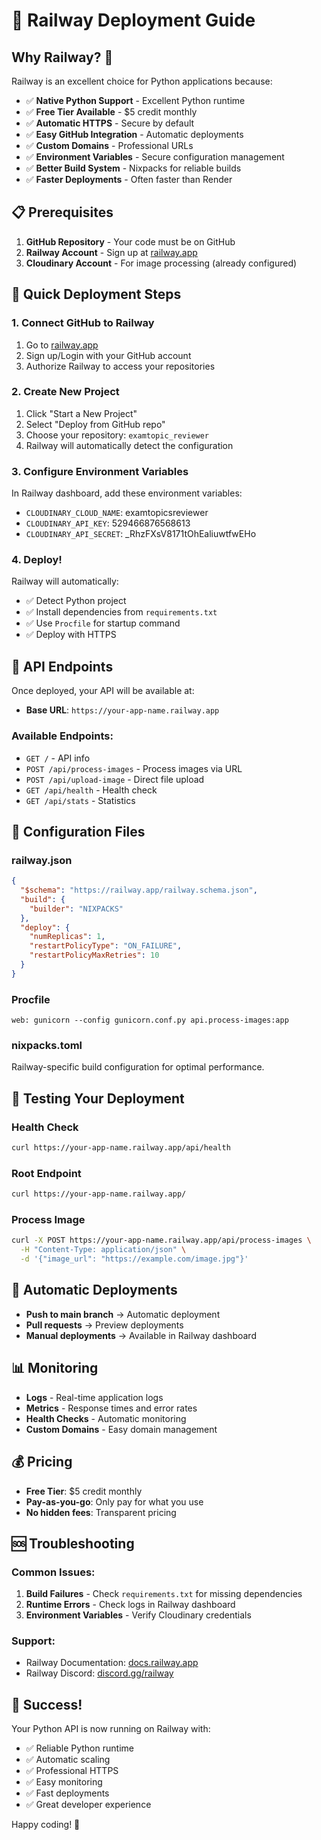 # 🚂 Railway Deployment Guide

## Why Railway? 🎯

Railway is an excellent choice for Python applications because:
- ✅ **Native Python Support** - Excellent Python runtime
- ✅ **Free Tier Available** - $5 credit monthly
- ✅ **Automatic HTTPS** - Secure by default
- ✅ **Easy GitHub Integration** - Automatic deployments
- ✅ **Custom Domains** - Professional URLs
- ✅ **Environment Variables** - Secure configuration management
- ✅ **Better Build System** - Nixpacks for reliable builds
- ✅ **Faster Deployments** - Often faster than Render

## 📋 Prerequisites

1. **GitHub Repository** - Your code must be on GitHub
2. **Railway Account** - Sign up at [railway.app](https://railway.app)
3. **Cloudinary Account** - For image processing (already configured)

## 🚀 Quick Deployment Steps

### 1. Connect GitHub to Railway
1. Go to [railway.app](https://railway.app)
2. Sign up/Login with your GitHub account
3. Authorize Railway to access your repositories

### 2. Create New Project
1. Click "Start a New Project"
2. Select "Deploy from GitHub repo"
3. Choose your repository: `examtopic_reviewer`
4. Railway will automatically detect the configuration

### 3. Configure Environment Variables
In Railway dashboard, add these environment variables:
- `CLOUDINARY_CLOUD_NAME`: examtopicsreviewer
- `CLOUDINARY_API_KEY`: 529466876568613
- `CLOUDINARY_API_SECRET`: _RhzFXsV8171tOhEaliuwtfwEHo

### 4. Deploy!
Railway will automatically:
- ✅ Detect Python project
- ✅ Install dependencies from `requirements.txt`
- ✅ Use `Procfile` for startup command
- ✅ Deploy with HTTPS

## 📡 API Endpoints

Once deployed, your API will be available at:
- **Base URL**: `https://your-app-name.railway.app`

### Available Endpoints:
- `GET /` - API info
- `POST /api/process-images` - Process images via URL
- `POST /api/upload-image` - Direct file upload
- `GET /api/health` - Health check
- `GET /api/stats` - Statistics

## 🔧 Configuration Files

### railway.json
```json
{
  "$schema": "https://railway.app/railway.schema.json",
  "build": {
    "builder": "NIXPACKS"
  },
  "deploy": {
    "numReplicas": 1,
    "restartPolicyType": "ON_FAILURE",
    "restartPolicyMaxRetries": 10
  }
}
```

### Procfile
```
web: gunicorn --config gunicorn.conf.py api.process-images:app
```

### nixpacks.toml
Railway-specific build configuration for optimal performance.

## 🧪 Testing Your Deployment

### Health Check
```bash
curl https://your-app-name.railway.app/api/health
```

### Root Endpoint
```bash
curl https://your-app-name.railway.app/
```

### Process Image
```bash
curl -X POST https://your-app-name.railway.app/api/process-images \
  -H "Content-Type: application/json" \
  -d '{"image_url": "https://example.com/image.jpg"}'
```

## 🔄 Automatic Deployments

- **Push to main branch** → Automatic deployment
- **Pull requests** → Preview deployments
- **Manual deployments** → Available in Railway dashboard

## 📊 Monitoring

- **Logs** - Real-time application logs
- **Metrics** - Response times and error rates
- **Health Checks** - Automatic monitoring
- **Custom Domains** - Easy domain management

## 💰 Pricing

- **Free Tier**: $5 credit monthly
- **Pay-as-you-go**: Only pay for what you use
- **No hidden fees**: Transparent pricing

## 🆘 Troubleshooting

### Common Issues:
1. **Build Failures** - Check `requirements.txt` for missing dependencies
2. **Runtime Errors** - Check logs in Railway dashboard
3. **Environment Variables** - Verify Cloudinary credentials

### Support:
- Railway Documentation: [docs.railway.app](https://docs.railway.app)
- Railway Discord: [discord.gg/railway](https://discord.gg/railway)

## 🎉 Success!

Your Python API is now running on Railway with:
- ✅ Reliable Python runtime
- ✅ Automatic scaling
- ✅ Professional HTTPS
- ✅ Easy monitoring
- ✅ Fast deployments
- ✅ Great developer experience

Happy coding! 🚂 